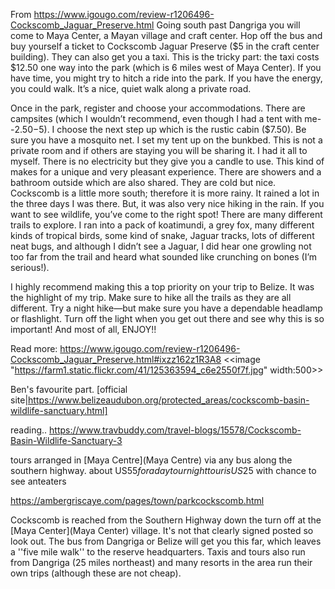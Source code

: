 From https://www.igougo.com/review-r1206496-Cockscomb_Jaguar_Preserve.html
Going south past Dangriga you will come to Maya Center, a Mayan village and craft center. Hop off the bus and buy yourself a ticket to Cockscomb Jaguar Preserve ($5 in the craft center building). They can also get you a taxi. This is the tricky part: the taxi costs $12.50 one way into the park (which is 6 miles west of Maya Center). If you have time, you might try to hitch a ride into the park. If you have the energy, you could walk. It’s a nice, quiet walk along a private road. 

Once in the park, register and choose your accommodations. There are campsites (which I wouldn’t recommend, even though I had a tent with me--$2.50-$5). I choose the next step up which is the rustic cabin ($7.50). Be sure you have a mosquito net. I set my tent up on the bunkbed. This is not a private room and if others are staying you will be sharing it. I had it all to myself. There is no electricity but they give you a candle to use. This kind of makes for a unique and very pleasant experience. There are showers and a bathroom outside which are also shared. They are cold but nice. 
Cockscomb is a little more south; therefore it is more rainy. It rained a lot in the three days I was there. But, it was also very nice hiking in the rain. If you want to see wildlife, you’ve come to the right spot! There are many different trails to explore. I ran into a pack of koatimundi, a grey fox, many different kinds of tropical birds, some kind of snake, Jaguar tracks, lots of different neat bugs, and although I didn’t see a Jaguar, I did hear one growling not too far from the trail and heard what sounded like crunching on bones (I’m serious!).

I highly recommend making this a top priority on your trip to Belize. It was the highlight of my trip. Make sure to hike all the trails as they are all different. Try a night hike—but make sure you have a dependable headlamp or flashlight. Turn off the light when you get out there and see why this is so important! And most of all, ENJOY!!

Read more: https://www.igougo.com/review-r1206496-Cockscomb_Jaguar_Preserve.html#ixzz162z1R3A8
<<image "https://farm1.static.flickr.com/41/125363594_c6e2550f7f.jpg" width:500>>

Ben's favourite part.
[official site|https://www.belizeaudubon.org/protected_areas/cockscomb-basin-wildlife-sanctuary.html]

reading.. https://www.travbuddy.com/travel-blogs/15578/Cockscomb-Basin-Wildlife-Sanctuary-3

tours arranged in [Maya Centre](Maya Centre) via any bus along the southern highway. about US$55 for a day tour night tour is US$25 with chance to see anteaters

https://ambergriscaye.com/pages/town/parkcockscomb.html

Cockscomb is reached from the Southern Highway down the turn off at the [Maya Center](Maya Center) village. It's not that clearly signed posted so look out. The bus from Dangriga or Belize will get you this far, which leaves a ''five mile walk'' to the reserve headquarters. Taxis and tours also run from Dangriga (25 miles northeast) and many resorts in the area run their own trips (although these are not cheap).

